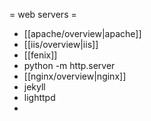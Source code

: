 = web servers =

* [[apache/overview|apache]]
* [[iis/overview|iis]]
* [[fenix]]
* python -m http.server
* [[nginx/overview|nginx]]
* jekyll
* lighttpd
*
